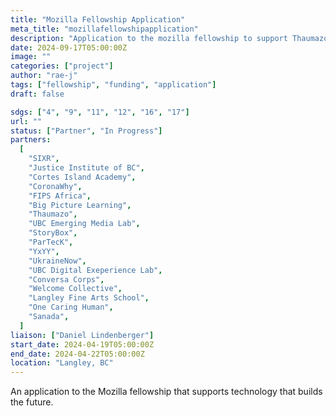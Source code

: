 ```yaml
---
title: "Mozilla Fellowship Application"
meta_title: "mozillafellowshipapplication"
description: "Application to the mozilla fellowship to support Thaumazo activities."
date: 2024-09-17T05:00:00Z
image: ""
categories: ["project"]
author: "rae-j"
tags: ["fellowship", "funding", "application"]
draft: false

sdgs: ["4", "9", "11", "12", "16", "17"]
url: ""
status: ["Partner", "In Progress"]
partners:
  [
    "SIXR",
    "Justice Institute of BC",
    "Cortes Island Academy",
    "CoronaWhy",
    "FIPS Africa",
    "Big Picture Learning",
    "Thaumazo",
    "UBC Emerging Media Lab",
    "StoryBox",
    "ParTecK",
    "YxYY",
    "UkraineNow",
    "UBC Digital Exeperience Lab",
    "Conversa Corps",
    "Welcome Collective",
    "Langley Fine Arts School",
    "One Caring Human",
    "Sanada",
  ]
liaison: ["Daniel Lindenberger"]
start_date: 2024-04-19T05:00:00Z
end_date: 2024-04-22T05:00:00Z
location: "Langley, BC"
---
```


An application to the Mozilla fellowship that supports technology that builds the future.
